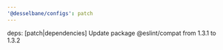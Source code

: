 ```yaml
---
'@desselbane/configs': patch
---
```


deps: [patch|dependencies] Update package @eslint/compat from 1.3.1 to 1.3.2

